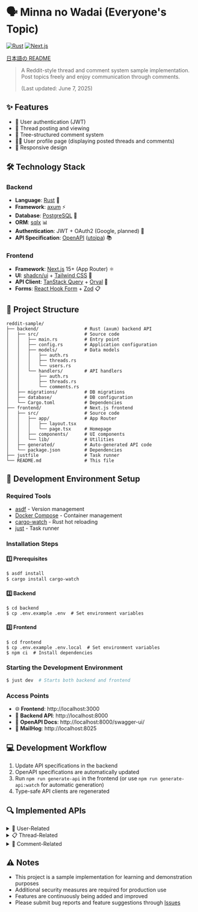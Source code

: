 # 🗣️ Minna no Wadai (Everyone's Topic)

[![Rust](https://img.shields.io/badge/rust-1.87.0-orange.svg?logo=rust)](https://www.rust-lang.org)
[![Next.js](https://img.shields.io/badge/next.js-15+-black?logo=next.js.svg)](https://nextjs.org/)

[日本語の README](./README.md)

> A Reddit-style thread and comment system sample implementation. Post topics freely and enjoy communication through comments.
>
> (Last updated: June 7, 2025)

## ✨ Features

- 👤 User authentication (JWT)
- 📝 Thread posting and viewing
- 💬 Tree-structured comment system
- 👨‍💻 User profile page (displaying posted threads and comments)
- 📱 Responsive design

## 🛠️ Technology Stack

### Backend

- **Language**: [Rust](https://www.rust-lang.org/) 🦀
- **Framework**: [axum](https://github.com/tokio-rs/axum) ⚡
- **Database**: [PostgreSQL](https://www.postgresql.org/) 🐘
- **ORM**: [sqlx](https://github.com/launchbadge/sqlx) 📊
- **Authentication**: JWT + OAuth2 (Google, planned) 🔐
- **API Specification**: [OpenAPI](https://www.openapis.org/) ([utoipa](https://github.com/juhaku/utoipa)) 📚

### Frontend

- **Framework**: [Next.js](https://nextjs.org/) 15+ (App Router) ⚛️
- **UI**: [shadcn/ui](https://ui.shadcn.com/) + [Tailwind CSS](https://tailwindcss.com/) 🎨
- **API Client**: [TanStack Query](https://tanstack.com/query) + [Orval](https://orval.dev/) 🔄
- **Forms**: [React Hook Form](https://react-hook-form.com/) + [Zod](https://zod.dev/) 📋

## 📂 Project Structure

```
reddit-sample/
├── backend/                 # Rust (axum) backend API
│   ├── src/                 # Source code
│   │   ├── main.rs          # Entry point
│   │   ├── config.rs        # Application configuration
│   │   ├── models/          # Data models
│   │   │   ├── auth.rs
│   │   │   ├── threads.rs
│   │   │   └── users.rs
│   │   └── handlers/        # API handlers
│   │       ├── auth.rs
│   │       ├── threads.rs
│   │       └── comments.rs
│   ├── migrations/          # DB migrations
│   ├── database/            # DB configuration
│   └── Cargo.toml           # Dependencies
├── frontend/                # Next.js frontend
│   ├── src/                 # Source code
│   │   ├── app/             # App Router
│   │   │   ├── layout.tsx
│   │   │   └── page.tsx     # Homepage
│   │   ├── components/      # UI components
│   │   └── lib/             # Utilities
│   ├── generated/           # Auto-generated API code
│   └── package.json         # Dependencies
├── justfile                 # Task runner
└── README.md                # This file
```

## 🚀 Development Environment Setup

### Required Tools

- [asdf](https://asdf-vm.com/) - Version management
- [Docker Compose](https://docs.docker.com/compose/) - Container management
- [cargo-watch](https://github.com/watchexec/cargo-watch) - Rust hot reloading
- [just](https://github.com/casey/just) - Task runner

### Installation Steps

#### 1️⃣ Prerequisites

```bash
$ asdf install
$ cargo install cargo-watch
```

#### 2️⃣ Backend

```shell
$ cd backend
$ cp .env.example .env  # Set environment variables
```

#### 3️⃣ Frontend

```shell
$ cd frontend
$ cp .env.example .env.local  # Set environment variables
$ npm ci  # Install dependencies
```

### Starting the Development Environment

```bash
$ just dev  # Starts both backend and frontend
```

### Access Points

- 🌐 **Frontend**: http://localhost:3000
- 🔌 **Backend API**: http://localhost:8000
- 📘 **OpenAPI Docs**: http://localhost:8000/swagger-ui/
- 📧 **MailHog**: http://localhost:8025

## 💻 Development Workflow

1. Update API specifications in the backend
2. OpenAPI specifications are automatically updated
3. Run `npm run generate-api` in the frontend (or use `npm run generate-api:watch` for automatic generation)
4. Type-safe API clients are regenerated

## 🔍 Implemented APIs

<details>
<summary>👤 User-Related</summary>

- User registration, login, and logout
- Google OAuth authentication
- User profile display
- Fetching threads posted by the user
- Fetching comments posted by the user
- Profile editing
</details>

<details>
<summary>📋 Thread-Related</summary>

- Fetching thread list
- Fetching thread details
- Creating, editing, and deleting threads
</details>

<details>
<summary>💬 Comment-Related</summary>

- Fetching comments for a thread
- Posting, editing, and deleting comments
- Reply comments (nested structure)
</details>

## ⚠️ Notes

- This project is a sample implementation for learning and demonstration purposes
- Additional security measures are required for production use
- Features are continuously being added and improved
- Please submit bug reports and feature suggestions through [Issues](https://github.com/y-temp4/wadai-us/issues)
